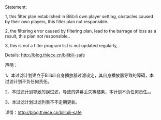 Statement:

1, this filter plan established in Bilibili own player setting, obstacles caused by their own players, this filter plan not responsible.

2, the filtering error caused by filtering plan, lead to the barrage of loss as a result, this plan not responsible..

3, this is not a filter program list is not updated regularly, .

Details: http://blog.thiece.cn/bilibili-safe







声明：

1、本过滤计划建立于Bilibili自身播放器过滤设定，其自身播放器导致的障碍，本过滤计划不负任何责任。

2、本过滤计划导致的误过滤，导致的弹幕丢失等结果，本计划不负任何责任。。

3、本过滤计划过滤列表不不定期更新。

 
详情：http://blog.thiece.cn/bilibili-safe



